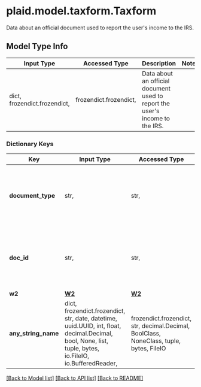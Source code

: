 # plaid.model.taxform.Taxform

Data about an official document used to report the user's income to the IRS.

## Model Type Info
Input Type | Accessed Type | Description | Notes
------------ | ------------- | ------------- | -------------
dict, frozendict.frozendict,  | frozendict.frozendict,  | Data about an official document used to report the user&#x27;s income to the IRS. | 

### Dictionary Keys
Key | Input Type | Accessed Type | Description | Notes
------------ | ------------- | ------------- | ------------- | -------------
**document_type** | str,  | str,  | The type of tax document. Currently, the only supported value is &#x60;w2&#x60;. | 
**doc_id** | str,  | str,  | An identifier of the document referenced by the document metadata. | [optional] 
**w2** | [**W2**](W2.md) | [**W2**](W2.md) |  | [optional] 
**any_string_name** | dict, frozendict.frozendict, str, date, datetime, uuid.UUID, int, float, decimal.Decimal, bool, None, list, tuple, bytes, io.FileIO, io.BufferedReader,  | frozendict.frozendict, str, decimal.Decimal, BoolClass, NoneClass, tuple, bytes, FileIO | any string name can be used but the value must be the correct type | [optional]

[[Back to Model list]](../../README.md#documentation-for-models) [[Back to API list]](../../README.md#documentation-for-api-endpoints) [[Back to README]](../../README.md)

